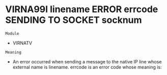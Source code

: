 # VIRNA99I linename ERROR errcode SENDING TO SOCKET socknum

`Module`
- VIRNATV

`Meaning`
- An error occurred when sending a message to the native IP line whose external name is linename. errcode is an error code whose meaning is:
